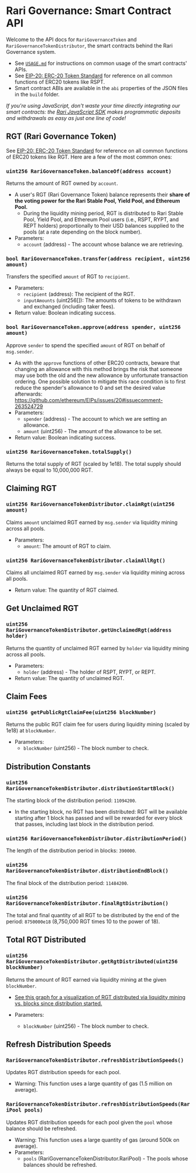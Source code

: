# Rari Governance: Smart Contract API

Welcome to the API docs for `RariGovernanceToken` and `RariGovernanceTokenDistributor`, the smart contracts behind the Rari Governance system.

* See [`USAGE.md`](USAGE.md) for instructions on common usage of the smart contracts' APIs.
* See [EIP-20: ERC-20 Token Standard](https://eips.ethereum.org/EIPS/eip-20) for reference on all common functions of ERC20 tokens like RSPT.
* Smart contract ABIs are available in the `abi` properties of the JSON files in the `build` folder.

*If you're using JavaScript, don't waste your time directly integrating our smart contracts: the [Rari JavaScript SDK](https://github.com/Rari-Capital/rari-sdk) makes programmatic deposits and withdrawals as easy as just one line of code!*

## **RGT (Rari Governance Token)**

See [EIP-20: ERC-20 Token Standard](https://eips.ethereum.org/EIPS/eip-20) for reference on all common functions of ERC20 tokens like RGT. Here are a few of the most common ones:

### `uint256 RariGovernanceToken.balanceOf(address account)`

Returns the amount of RGT owned by `account`.

* A user's RGT (Rari Governance Token) balance represents their **share of the voting power for the Rari Stable Pool, Yield Pool, and Ethereum Pool.**
    * During the liquidity mining period, RGT is distributed to Rari Stable Pool, Yield Pool, and Ethereum Pool users (i.e., RSPT, RYPT, and REPT holders) proportionally to their USD balances supplied to the pools (at a rate depending on the block number).
* Parameters:
    * `account` (address) - The account whose balance we are retrieving.

### `bool RariGovernanceToken.transfer(address recipient, uint256 amount)`

Transfers the specified `amount` of RGT to `recipient`.

* Parameters:
    * `recipient` (address): The recipient of the RGT.
    * `inputAmounts` (uint256[]): The amounts of tokens to be withdrawn and exchanged (including taker fees).
* Return value: Boolean indicating success.

### `bool RariGovernanceToken.approve(address spender, uint256 amount)`

Approve `sender` to spend the specified `amount` of RGT on behalf of `msg.sender`.

* As with the `approve` functions of other ERC20 contracts, beware that changing an allowance with this method brings the risk that someone may use both the old and the new allowance by unfortunate transaction ordering. One possible solution to mitigate this race condition is to first reduce the spender's allowance to 0 and set the desired value afterwards: https://github.com/ethereum/EIPs/issues/20#issuecomment-263524729
* Parameters:
    * `spender` (address) - The account to which we are setting an allowance.
    * `amount` (uint256) - The amount of the allowance to be set.
* Return value: Boolean indicating success.

### `uint256 RariGovernanceToken.totalSupply()`

Returns the total supply of RGT (scaled by 1e18). The total supply should always be equal to 10,000,000 RGT.

## **Claiming RGT**

### `uint256 RariGovernanceTokenDistributor.claimRgt(uint256 amount)`

Claims `amount` unclaimed RGT earned by `msg.sender` via liquidity mining across all pools.

* Parameters:
    * `amount`: The amount of RGT to claim.

### `uint256 RariGovernanceTokenDistributor.claimAllRgt()`

Claims all unclaimed RGT earned by `msg.sender` via liquidity mining across all pools.

* Return value: The quantity of RGT claimed.

## **Get Unclaimed RGT**

### `uint256 RariGovernanceTokenDistributor.getUnclaimedRgt(address holder)`

Returns the quantity of unclaimed RGT earned by `holder` via liquidity mining across all pools.

* Parameters:
    * `holder` (address) - The holder of RSPT, RYPT, or REPT.
* Return value: The quantity of unclaimed RGT.

## **Claim Fees**

### `uint256 getPublicRgtClaimFee(uint256 blockNumber)`

Returns the public RGT claim fee for users during liquidity mining (scaled by 1e18) at `blockNumber`.

* Parameters:
    * `blockNumber` (uint256) - The block number to check.

## **Distribution Constants**

### `uint256 RariGovernanceTokenDistributor.distributionStartBlock()`

The starting block of the distribution period: `11094200`.

* In the starting block, no RGT has been distributed: RGT will be available starting after 1 block has passed and will be rewarded for every block that passes, including last block in the distribution period.

### `uint256 RariGovernanceTokenDistributor.distributionPeriod()`

The length of the distribution period in blocks: `390000`.

### `uint256 RariGovernanceTokenDistributor.distributionEndBlock()`

The final block of the distribution period: `11484200`.

### `uint256 RariGovernanceTokenDistributor.finalRgtDistribution()`

The total and final quantity of all RGT to be distributed by the end of the period: `8750000e18` (8,750,000 RGT times 10 to the power of 18).

## **Total RGT Distributed**

### `uint256 RariGovernanceTokenDistributor.getRgtDistributed(uint256 blockNumber)`

Returns the amount of RGT earned via liquidity mining at the given `blockNumber`.

* [See this graph for a visualization of RGT distributed via liquidity mining vs. blocks since distribution started.](https://www.desmos.com/calculator/zkmlmxcavc)

* Parameters:
    * `blockNumber` (uint256) - The block number to check.

## **Refresh Distribution Speeds**

### `RariGovernanceTokenDistributor.refreshDistributionSpeeds()`

Updates RGT distribution speeds for each pool.

* Warning: This function uses a large quantity of gas (1.5 million on average).

### `RariGovernanceTokenDistributor.refreshDistributionSpeeds(RariPool pools)`

Updates RGT distribution speeds for each pool given the `pool` whose balance should be refreshed.

* Warning: This function uses a large quantity of gas (around 500k on average).
* Parameters:
    * `pools` (RariGovernanceTokenDistributor.RariPool) - The pools whose balances should be refreshed.
